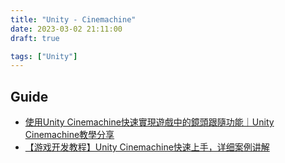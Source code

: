 ```yaml
---
title: "Unity - Cinemachine"
date: 2023-03-02 21:11:00
draft: true

tags: ["Unity"]
---
```


## Guide
- [使用Unity Cinemachine快速實現遊戲中的鏡頭跟隨功能｜Unity Cinemachine教學分享](https://delightcollab.com/programming-tpl-cinemachine-tutorial-2022/)
- [【游戏开发教程】Unity Cinemachine快速上手，详细案例讲解](https://blog.csdn.net/linxinfa/article/details/124537415?spm=1001.2014.3001.8079)
